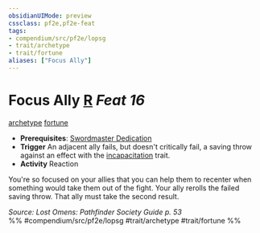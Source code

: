 ```yaml
---
obsidianUIMode: preview
cssclass: pf2e,pf2e-feat
tags:
- compendium/src/pf2e/lopsg
- trait/archetype
- trait/fortune
aliases: ["Focus Ally"]
---
```

# Focus Ally  [R](../../rules/core-rulebook/chapter-9-playing-the-game.md#Actions "Reaction") *Feat 16*  
[archetype](../../rules/traits/archetype.md)  [fortune](../../rules/traits/fortune.md)  

- **Prerequisites**: [Swordmaster Dedication](swordmaster-dedication-locg.md)
- **Trigger** An adjacent ally fails, but doesn't critically fail, a saving throw against an effect with the [incapacitation](../../rules/traits/incapacitation.md) trait.
- **Activity** Reaction

You're so focused on your allies that you can help them to recenter when something would take them out of the fight. Your ally rerolls the failed saving throw. That ally must take the second result.

*Source: Lost Omens: Pathfinder Society Guide p. 53*  
%% #compendium/src/pf2e/lopsg #trait/archetype #trait/fortune %%